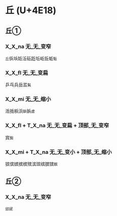 # 丘 (U+4E18)

## 丘①

### X_X_na 无_无_变窄 
`丘`㑟㙃㚱㳋䂡䟬坵岴拞蚯`駈`

### X_X_fl 无_无_变扁
乒乓兵岳茊`鬂`

### X_X_mi 无_无_缩小
㴈捳梹浜`鋲`娦`虗`

### X_X_fl + T_X_na 无_无_变扁 + 顶部_无_变窄
宾`鬓`

### X_X_mi + T_X_na 无_无_变小 + 顶部_无_缩小
㺍傧嫔摈槟殡滨瑸缤膑镔`髌`

## 丘②

### X_X_na 无_无_变窄
`邱屔`
